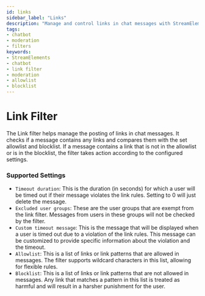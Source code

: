 ```yaml
---
id: links
sidebar_label: "Links"
description: "Manage and control links in chat messages with StreamElements Chatbot's Link Filter feature. Learn how to configure allowlists, blocklists, and timeout settings."
tags:
- chatbot
- moderation
- filters
keywords:
- StreamElements
- chatbot
- link filter
- moderation
- allowlist
- blocklist
---
```


# Link Filter

The Link filter helps manage the posting of links in chat messages. It checks if a message contains any links and compares them with the set allowlist and blocklist. If a message contains a link that is not in the allowlist or is in the blocklist, the filter takes action according to the configured settings.

### Supported Settings

- `Timeout duration`: This is the duration (in seconds) for which a user will be timed out if their message violates the link rules. Setting to 0 will just delete the message.
- `Excluded user groups`: These are the user groups that are exempt from the link filter. Messages from users in these groups will not be checked by the filter.
- `Custom timeout message`: This is the message that will be displayed when a user is timed out due to a violation of the link rules. This message can be customized to provide specific information about the violation and the timeout.
- `Allowlist`: This is a list of links or link patterns that are allowed in messages. The filter supports wildcard characters in this list, allowing for flexible rules.
- `Blocklist`: This is a list of links or link patterns that are not allowed in messages. Any link that matches a pattern in this list is treated as harmful and will result in a harsher punishment for the user.
